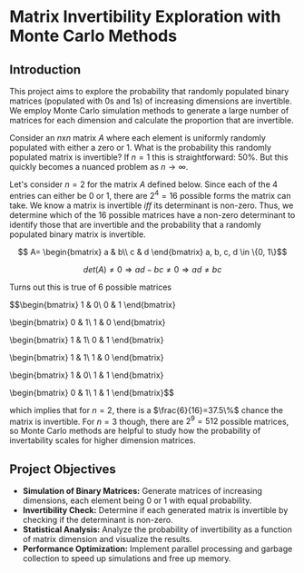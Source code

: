 # Matrix Invertibility Exploration with Monte Carlo Methods

## Introduction

This project aims to explore the probability that randomly populated binary matrices (populated with 0s and 1s) of increasing dimensions are invertible. We employ Monte Carlo simulation methods to generate a large number of matrices for each dimension and calculate the proportion that are invertible.

Consider an $n$x$n$ matrix $A$ where each element is uniformly randomly populated with either a zero or 1. What is the probability this randomly populated matrix is invertible? If $n = 1$ this is straightforward: $50 \%$. But this quickly becomes a nuanced problem as $n\rightarrow \infty$. 

Let's consider $n=2$ for the matrix $A$ defined below. Since each of the $4$ entries can either be $0$ or $1$, there are $2^4=16$ possible forms the matrix can take. We know a matrix is invertible $iff$ its determinant is non-zero. Thus, we determine which of the 16 possible matrices have a non-zero determinant to identify those that are invertible and the probability that a randomly populated binary matrix is invertible.  

$$
A=
\begin{bmatrix}
a & b\\
c & d
\end{bmatrix} a, b, c, d \in \{0, 1\}$$

$$det(A) \neq 0 \Rightarrow ad-bc\neq0 \Rightarrow ad \neq bc$$

Turns out this is true of 6 possible matrices

$$\begin{bmatrix}
1 & 0\\
0 & 1
\end{bmatrix}

\begin{bmatrix}
0 & 1\\
1 & 0
\end{bmatrix}

\begin{bmatrix}
1 & 1\\
0 & 1
\end{bmatrix}

\begin{bmatrix}
1 & 1\\
1 & 0
\end{bmatrix}

\begin{bmatrix}
1 & 0\\
1 & 1
\end{bmatrix}

\begin{bmatrix}
0 & 1\\
1 & 1
\end{bmatrix}$$

which implies that for $n=2$, there is a $\frac{6}{16}=37.5\%$ chance the matrix is invertible. For $n=3$ though, there are $2^9=512$ possible matrices, so Monte Carlo methods are helpful to study how the probability of invertability scales for higher dimension matrices.

## Project Objectives

- **Simulation of Binary Matrices:** Generate matrices of increasing dimensions, each element being 0 or 1 with equal probability.
- **Invertibility Check:** Determine if each generated matrix is invertible by checking if the determinant is non-zero.
- **Statistical Analysis:** Analyze the probability of invertibility as a function of matrix dimension and visualize the results.
- **Performance Optimization:** Implement parallel processing and garbage collection to speed up simulations and free up memory.


